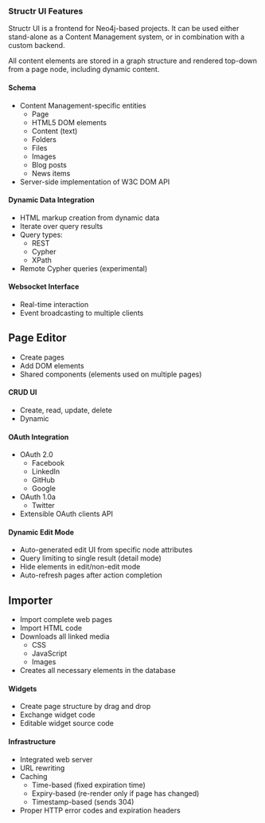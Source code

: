### Structr UI Features

Structr UI is a frontend for Neo4j-based projects. It can be used either stand-alone as a Content Management system, or in combination with a custom backend.

All content elements are stored in a graph structure and rendered top-down from a page node, including dynamic content.

#### Schema

- Content Management-specific entities
    - Page
    - HTML5 DOM elements
    - Content (text)
    - Folders
    - Files
    - Images
    - Blog posts
    - News items
- Server-side implementation of W3C DOM API

#### Dynamic Data Integration
- HTML markup creation from dynamic data
- Iterate over query results
- Query types:
    - REST
    - Cypher
    - XPath
- Remote Cypher queries (experimental)
    
#### Websocket Interface
- Real-time interaction
- Event broadcasting to multiple clients

## Page Editor
- Create pages
- Add DOM elements
- Shared components (elements used on multiple pages)

#### CRUD UI
- Create, read, update, delete
- Dynamic

#### OAuth Integration
- OAuth 2.0
    - Facebook
    - LinkedIn
    - GitHub
    - Google
- OAuth 1.0a
    - Twitter
- Extensible OAuth clients API

#### Dynamic Edit Mode
- Auto-generated edit UI from specific node attributes
- Query limiting to single result (detail mode)
- Hide elements in edit/non-edit mode
- Auto-refresh pages after action completion

## Importer
- Import complete web pages
- Import HTML code
- Downloads all linked media
    - CSS
    - JavaScript
    - Images
- Creates all necessary elements in the database

#### Widgets
- Create page structure by drag and drop
- Exchange widget code
- Editable widget source code

#### Infrastructure
- Integrated web server
- URL rewriting
- Caching
  - Time-based (fixed expiration time)
  - Expiry-based (re-render only if page has changed)
  - Timestamp-based (sends 304)
- Proper HTTP error codes and expiration headers
